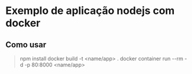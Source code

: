 # Exemplo de aplicação nodejs com docker

## Como usar
> npm install
> docker build -t <name/app> .
>docker container run --rm -d -p 80:8000 <name/app>
